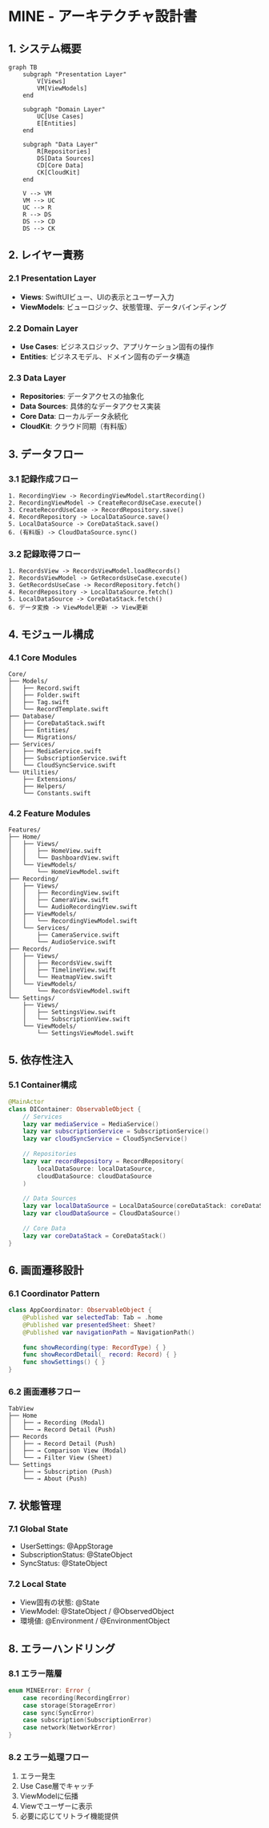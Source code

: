 # MINE - アーキテクチャ設計書

## 1. システム概要

```mermaid
graph TB
    subgraph "Presentation Layer"
        V[Views]
        VM[ViewModels]
    end
    
    subgraph "Domain Layer"
        UC[Use Cases]
        E[Entities]
    end
    
    subgraph "Data Layer"
        R[Repositories]
        DS[Data Sources]
        CD[Core Data]
        CK[CloudKit]
    end
    
    V --> VM
    VM --> UC
    UC --> R
    R --> DS
    DS --> CD
    DS --> CK
```

## 2. レイヤー責務

### 2.1 Presentation Layer
- **Views**: SwiftUIビュー、UIの表示とユーザー入力
- **ViewModels**: ビューロジック、状態管理、データバインディング

### 2.2 Domain Layer
- **Use Cases**: ビジネスロジック、アプリケーション固有の操作
- **Entities**: ビジネスモデル、ドメイン固有のデータ構造

### 2.3 Data Layer
- **Repositories**: データアクセスの抽象化
- **Data Sources**: 具体的なデータアクセス実装
- **Core Data**: ローカルデータ永続化
- **CloudKit**: クラウド同期（有料版）

## 3. データフロー

### 3.1 記録作成フロー
```
1. RecordingView -> RecordingViewModel.startRecording()
2. RecordingViewModel -> CreateRecordUseCase.execute()
3. CreateRecordUseCase -> RecordRepository.save()
4. RecordRepository -> LocalDataSource.save()
5. LocalDataSource -> CoreDataStack.save()
6. (有料版) -> CloudDataSource.sync()
```

### 3.2 記録取得フロー
```
1. RecordsView -> RecordsViewModel.loadRecords()
2. RecordsViewModel -> GetRecordsUseCase.execute()
3. GetRecordsUseCase -> RecordRepository.fetch()
4. RecordRepository -> LocalDataSource.fetch()
5. LocalDataSource -> CoreDataStack.fetch()
6. データ変換 -> ViewModel更新 -> View更新
```

## 4. モジュール構成

### 4.1 Core Modules
```
Core/
├── Models/
│   ├── Record.swift
│   ├── Folder.swift
│   ├── Tag.swift
│   └── RecordTemplate.swift
├── Database/
│   ├── CoreDataStack.swift
│   ├── Entities/
│   └── Migrations/
├── Services/
│   ├── MediaService.swift
│   ├── SubscriptionService.swift
│   └── CloudSyncService.swift
└── Utilities/
    ├── Extensions/
    ├── Helpers/
    └── Constants.swift
```

### 4.2 Feature Modules
```
Features/
├── Home/
│   ├── Views/
│   │   ├── HomeView.swift
│   │   └── DashboardView.swift
│   └── ViewModels/
│       └── HomeViewModel.swift
├── Recording/
│   ├── Views/
│   │   ├── RecordingView.swift
│   │   ├── CameraView.swift
│   │   └── AudioRecordingView.swift
│   ├── ViewModels/
│   │   └── RecordingViewModel.swift
│   └── Services/
│       ├── CameraService.swift
│       └── AudioService.swift
├── Records/
│   ├── Views/
│   │   ├── RecordsView.swift
│   │   ├── TimelineView.swift
│   │   └── HeatmapView.swift
│   └── ViewModels/
│       └── RecordsViewModel.swift
└── Settings/
    ├── Views/
    │   ├── SettingsView.swift
    │   └── SubscriptionView.swift
    └── ViewModels/
        └── SettingsViewModel.swift
```

## 5. 依存性注入

### 5.1 Container構成
```swift
@MainActor
class DIContainer: ObservableObject {
    // Services
    lazy var mediaService = MediaService()
    lazy var subscriptionService = SubscriptionService()
    lazy var cloudSyncService = CloudSyncService()
    
    // Repositories
    lazy var recordRepository = RecordRepository(
        localDataSource: localDataSource,
        cloudDataSource: cloudDataSource
    )
    
    // Data Sources
    lazy var localDataSource = LocalDataSource(coreDataStack: coreDataStack)
    lazy var cloudDataSource = CloudDataSource()
    
    // Core Data
    lazy var coreDataStack = CoreDataStack()
}
```

## 6. 画面遷移設計

### 6.1 Coordinator Pattern
```swift
class AppCoordinator: ObservableObject {
    @Published var selectedTab: Tab = .home
    @Published var presentedSheet: Sheet?
    @Published var navigationPath = NavigationPath()
    
    func showRecording(type: RecordType) { }
    func showRecordDetail(_ record: Record) { }
    func showSettings() { }
}
```

### 6.2 画面遷移フロー
```
TabView
├── Home
│   ├── → Recording (Modal)
│   └── → Record Detail (Push)
├── Records
│   ├── → Record Detail (Push)
│   ├── → Comparison View (Modal)
│   └── → Filter View (Sheet)
└── Settings
    ├── → Subscription (Push)
    └── → About (Push)
```

## 7. 状態管理

### 7.1 Global State
- UserSettings: @AppStorage
- SubscriptionStatus: @StateObject
- SyncStatus: @StateObject

### 7.2 Local State
- View固有の状態: @State
- ViewModel: @StateObject / @ObservedObject
- 環境値: @Environment / @EnvironmentObject

## 8. エラーハンドリング

### 8.1 エラー階層
```swift
enum MINEError: Error {
    case recording(RecordingError)
    case storage(StorageError)
    case sync(SyncError)
    case subscription(SubscriptionError)
    case network(NetworkError)
}
```

### 8.2 エラー処理フロー
1. エラー発生
2. Use Case層でキャッチ
3. ViewModelに伝播
4. Viewでユーザーに表示
5. 必要に応じてリトライ機能提供